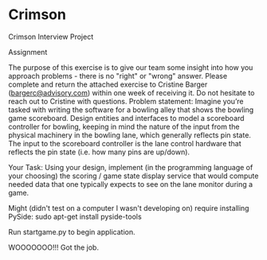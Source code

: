 Crimson
=======

Crimson Interview Project

Assignment

The purpose of this exercise is to give our team some insight into how you approach problems - there is no "right" or "wrong" answer. Please complete and return the attached exercise to Cristine Barger (bargerc@advisory.com) within one week of receiving it. Do not hesitate to reach out to Cristine with questions. 
Problem statement:
Imagine you’re tasked with writing the software for a bowling alley that shows the bowling game scoreboard.
Design entities and interfaces to model a scoreboard controller for bowling, keeping in mind the nature of the input from the physical machinery in the bowling lane, which generally reflects pin state.
The input to the scoreboard controller is the lane control hardware that reflects the pin state (i.e. how many pins are up/down).

Your Task: 
Using your design, implement (in the programming language of your choosing) the scoring / game state display service that would compute needed data that one typically expects to see on the lane monitor during a game.

Might (didn't test on a computer I wasn't developing on) require installing PySide:  sudo apt-get install pyside-tools

Run startgame.py to begin application.

WOOOOOOO!!! Got the job. 
